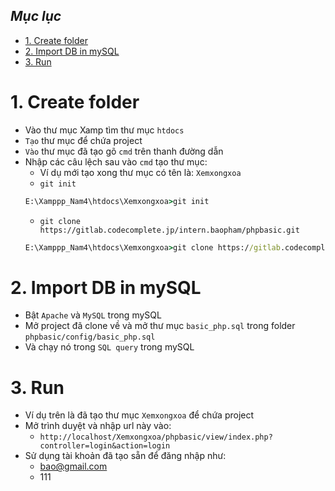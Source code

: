 ## *Mục lục*
- [1. Create folder](#1-create-folder)
- [2. Import DB in mySQL](#2-import-db-in-mysql)
- [3. Run](#3-run)
# 1. Create folder
- Vào thư mục Xamp tìm thư mục `htdocs`
- `Tạo` thư mục để chứa project
- `Vào` thư mục đã tạo gõ `cmd` trên thanh đường dẫn
- Nhập các câu lệch sau vào `cmd` tạo thư mục:
    - Ví dụ mới tạo xong thư mục có tên là: `Xemxongxoa`
    - `git init`
    ```cmd
    E:\Xamppp_Nam4\htdocs\Xemxongxoa>git init
    ```
    - `git clone https://gitlab.codecomplete.jp/intern.baopham/phpbasic.git`
    ```cmd
    E:\Xamppp_Nam4\htdocs\Xemxongxoa>git clone https://gitlab.codecomplete.jp/intern.baopham/phpbasic.git
    ```
# 2. Import DB in mySQL
- Bật `Apache` và `MySQL` trong mySQL
- Mở project đã clone về và mở thư mục `basic_php.sql` trong folder `phpbasic/config/basic_php.sql`
- Và chạy nó trong `SQL query` trong mySQL

# 3. Run
- Ví dụ trên là đã tạo thư mục `Xemxongxoa` để chứa project
- Mở trình duyệt và nhập url này vào: 
    - `http://localhost/Xemxongxoa/phpbasic/view/index.php?controller=login&action=login`
- Sử dụng tài khoản đã tạo sẵn để đăng nhập như:
    - bao@gmail.com
    - 111
